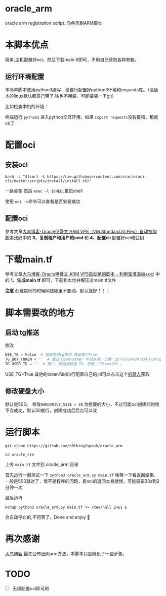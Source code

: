# oracle_arm
oracle arm registration script. 乌龟壳刷ARM脚本

# 本脚本优点

简单,主机配置好oci，然后下载main.tf即可，不用自己获取各种参数。
## 运行环境配置
本简单脚本使用python3编写，请自行配置好python3环境和requests库。（高版本的linux默认都自己带了,啥也不用装，可能要装一下git）

比如检查本机的环境：

终端运行 `python3` 进入python交互环境，如果 `import requests`没有报错，那就ok了
# 配置oci

## 安装oci

```shell
bash -c "$(curl –L https://raw.githubusercontent.com/oracle/oci-cli/master/scripts/install/install.sh)"
```
一路会车 然后 `exec -l $SHELL`重启shell 

使用 `oci -v`命令可以查看是否安装成功

## 配置oci

参考文章[大鸟博客-Oracle甲骨文 ARM VPS（VM.Standard.A1.Flex）自动抢购脚本代码](https://www.daniao.org/14035.html)中的 **3、复制租户和用户的ocid** 和 **4、配置cli** 配置好oci和公钥 

# 下载main.tf

参考文章[大鸟博客-Oracle甲骨文 ARM VPS自动抢购脚本 – 利用宝塔面板+oci](https://www.daniao.org/14121.html) 中的 **1、生成main.tf** 即可，下载到本地并解压出main.tf文件

**注意**
创建实例的时候网络哪里不要动，默认就好！！！

# 脚本需要改的地方
## 启动 tg推送

修改
```python
USE_TG = False  # 如果启用tg推送 要设置为True
TG_BOT_TOKEN = ''  # 通过 @BotFather 申请获得，示例：1077xxx4424:AAFjv0FcqxxxxxxgEMGfi22B4yh15R5uw
TG_USER_ID = ''  # 用户、群组或频道 ID，示例：129xxx206 ,
```
USE_TG=True
其他的token和id自行配置自己的,id可以点击这个[机器人](https://t.me/myidbot?start=botostore)获取

## 修改硬盘大小
默认是50G，
修改`HARDDRIVE_SIZE = 50` 为想要的大小，不过可能oci创建的时候不会成功，默认50就行，创建成功后后台可以改

# 运行脚本

```
git clone https://github.com/n0thing2speak/oracle_arm

cd oracle_arm
```
上传 `main.tf` 文件到 oracle_arm 目录

首先运行一遍测试一下
`python3 oracle_arm.py main.tf` 
稍等一下看返回结果，一般是500就对了，慢不是程序的问题，是oci的返回本身就慢，可能需要30s到2分钟一次

最后运行

`nohup python3 oracle_arm.py main.tf >> /dev/null 2>&1 &`

会自动停止的,不用管了。Done and enjoy 🎉

# 再次感谢

[大鸟博客](https://www.daniao.org/) 最先公布出刷arm方法，本脚本只是简化了一些步骤。

# TODO

- [ ] 无须配置oci即可刷
